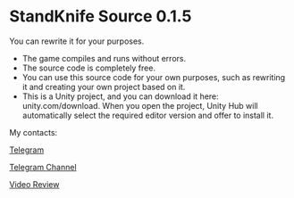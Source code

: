 # StandKnife Source 0.1.5
You can rewrite it for your purposes.

- The game compiles and runs without errors.
- The source code is completely free.
- You can use this source code for your own purposes, such as rewriting it and creating your own project based on it.
- This is a Unity project, and you can download it here: unity.com/download. When you open the project, Unity Hub will automatically select the required editor version and offer to install it.

My contacts:

[Telegram](https://t.me/elyxorus)

[Telegram Channel](https://t.me/elyxLoader)


[Video Review](https://youtu.be/59EL9Og1qyk?si=q5ZrOAcbEDiOlBVe)
